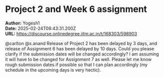 # Project 2 and Week 6 assignment

**Author:** Yogesh1  
**Date:** 2025-02-24T08:43:31.200Z  
**URL:** https://discourse.onlinedegree.iitm.ac.in/t/168303/598903

@carlton @s.anand
Release of Project 2 has been delayed by 3 days, and release of Assignment 6 has been delayed by 10 days.
Could you please clarify if the submission dates will be changed accordingly? I am assuming it will have to be changed for Assignment 7 as well.
Please let me know rough submission dates if possible so that I can plan accordingly (my schedule in the upcoming days is very hectic).
